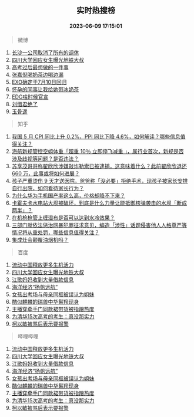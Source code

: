 <div align="center"><h2>实时热搜榜</h2><h4>2023-06-09 17:15:01</h4></div>

> 微博  

1. [长沙一公司取消了所有的调休](https://s.weibo.com/weibo?q=%23%E9%95%BF%E6%B2%99%E4%B8%80%E5%85%AC%E5%8F%B8%E5%8F%96%E6%B6%88%E4%BA%86%E6%89%80%E6%9C%89%E7%9A%84%E8%B0%83%E4%BC%91%23&t=31&band_rank=1&Refer=top)<br />
2. [四川大学回应女生曝光地铁大叔](https://s.weibo.com/weibo?q=%23%E5%9B%9B%E5%B7%9D%E5%A4%A7%E5%AD%A6%E5%9B%9E%E5%BA%94%E5%A5%B3%E7%94%9F%E6%9B%9D%E5%85%89%E5%9C%B0%E9%93%81%E5%A4%A7%E5%8F%94%23&t=31&band_rank=2&Refer=top)<br />
3. [高考过后最想做的一件事](https://s.weibo.com/weibo?q=%23%E9%AB%98%E8%80%83%E8%BF%87%E5%90%8E%E6%9C%80%E6%83%B3%E5%81%9A%E7%9A%84%E4%B8%80%E4%BB%B6%E4%BA%8B%23&t=31&band_rank=3&Refer=top)<br />
4. [张嘉倪喝奶茶边喝边漏](https://s.weibo.com/weibo?q=%23%E5%BC%A0%E5%98%89%E5%80%AA%E5%96%9D%E5%A5%B6%E8%8C%B6%E8%BE%B9%E5%96%9D%E8%BE%B9%E6%BC%8F%23&t=31&band_rank=4&Refer=top)<br />
5. [EXO确定于7月10日回归](https://s.weibo.com/weibo?q=%23EXO%E7%A1%AE%E5%AE%9A%E4%BA%8E7%E6%9C%8810%E6%97%A5%E5%9B%9E%E5%BD%92%23&t=31&band_rank=5&Refer=top)<br />
6. [怀孕的同事让我给她带冰奶茶](https://s.weibo.com/weibo?q=%23%E6%80%80%E5%AD%95%E7%9A%84%E5%90%8C%E4%BA%8B%E8%AE%A9%E6%88%91%E7%BB%99%E5%A5%B9%E5%B8%A6%E5%86%B0%E5%A5%B6%E8%8C%B6%23&t=31&band_rank=6&Refer=top)<br />
7. [EDG啥时候官宣](https://s.weibo.com/weibo?q=%23EDG%E5%95%A5%E6%97%B6%E5%80%99%E5%AE%98%E5%AE%A3%23&t=31&band_rank=7&Refer=top)<br />
8. [刘惜君绝了](https://s.weibo.com/weibo?q=%E5%88%98%E6%83%9C%E5%90%9B%E7%BB%9D%E4%BA%86&t=31&band_rank=8&Refer=top)<br />
9. [玉骨遥](https://s.weibo.com/weibo?q=%E7%8E%89%E9%AA%A8%E9%81%A5&t=31&band_rank=9&Refer=top)<br />

> 知乎  

1. [我国 5 月 CPI 同比上升 0.2%，PPI 同比下降 4.6%，如何解读？哪些信息值得关注？](https://www.zhihu.com/question/605623897)<br />
2. [海航新规管控空姐体重「超重 10％ 立即停飞减重 」，属行业首次，新规是否涉及歧视等问题？是否违法？](https://www.zhihu.com/question/605556110)<br />
3. [苏享茂哥哥称翟欣欣涉嫌敲诈勒索已被逮捕，这意味着什么？此前翟欣欣退还 660 万，此事或将如何进展？](https://www.zhihu.com/question/605647767)<br />
4. [孩子严重烫伤 9 天才送医院，爸爸称「没必要」拒绝手术，现孩子被家长安排自行出院，如何看待家长行为？](https://www.zhihu.com/question/604863474)<br />
5. [为什么华为手机国产率这么高，价格却降不下来？](https://www.zhihu.com/question/604699463)<br />
6. [卡霍夫卡水电站大坝被破坏，到底是什么力量让能抵御核弹袭击的水坝「断成两半」？](https://www.zhihu.com/question/605615861)<br />
7. [在机枪枪管上缠湿布是否可以达到水冷效果？](https://www.zhihu.com/question/605380401)<br />
8. [三部门就依法惩治网暴犯罪征求意见，编造「涉性」话题侵害他人人格尊严等情况将从重处罚，哪些信息值得关注？](https://www.zhihu.com/question/605655675)<br />
9. [集成灶会颠覆油烟机吗？](https://www.zhihu.com/question/417888594)<br />

> 百度  

1. [流动中国释放更多生机活力](https://www.baidu.com/s?wd=%E6%B5%81%E5%8A%A8%E4%B8%AD%E5%9B%BD%E9%87%8A%E6%94%BE%E6%9B%B4%E5%A4%9A%E7%94%9F%E6%9C%BA%E6%B4%BB%E5%8A%9B&sa=fyb_news&rsv_dl=fyb_news)<br />
2. [四川大学回应女生曝光地铁大叔](https://www.baidu.com/s?wd=%E5%9B%9B%E5%B7%9D%E5%A4%A7%E5%AD%A6%E5%9B%9E%E5%BA%94%E5%A5%B3%E7%94%9F%E6%9B%9D%E5%85%89%E5%9C%B0%E9%93%81%E5%A4%A7%E5%8F%94&sa=fyb_news&rsv_dl=fyb_news)<br />
3. [江歌妈妈收到大量借款信息](https://www.baidu.com/s?wd=%E6%B1%9F%E6%AD%8C%E5%A6%88%E5%A6%88%E6%94%B6%E5%88%B0%E5%A4%A7%E9%87%8F%E5%80%9F%E6%AC%BE%E4%BF%A1%E6%81%AF&sa=fyb_news&rsv_dl=fyb_news)<br />
4. [海洋经济“扬帆远航”](https://www.baidu.com/s?wd=%E6%B5%B7%E6%B4%8B%E7%BB%8F%E6%B5%8E%E2%80%9C%E6%89%AC%E5%B8%86%E8%BF%9C%E8%88%AA%E2%80%9D&sa=fyb_news&rsv_dl=fyb_news)<br />
5. [女孩出考场与母亲同框被误认为姐妹](https://www.baidu.com/s?wd=%E5%A5%B3%E5%AD%A9%E5%87%BA%E8%80%83%E5%9C%BA%E4%B8%8E%E6%AF%8D%E4%BA%B2%E5%90%8C%E6%A1%86%E8%A2%AB%E8%AF%AF%E8%AE%A4%E4%B8%BA%E5%A7%90%E5%A6%B9&sa=fyb_news&rsv_dl=fyb_news)<br />
6. [酷似麒麟的瑞兽中华鬣羚现身](https://www.baidu.com/s?wd=%E9%85%B7%E4%BC%BC%E9%BA%92%E9%BA%9F%E7%9A%84%E7%91%9E%E5%85%BD%E4%B8%AD%E5%8D%8E%E9%AC%A3%E7%BE%9A%E7%8E%B0%E8%BA%AB&sa=fyb_news&rsv_dl=fyb_news)<br />
7. [主播穿牵手门同款裙带货被指蹭热度](https://www.baidu.com/s?wd=%E4%B8%BB%E6%92%AD%E7%A9%BF%E7%89%B5%E6%89%8B%E9%97%A8%E5%90%8C%E6%AC%BE%E8%A3%99%E5%B8%A6%E8%B4%A7%E8%A2%AB%E6%8C%87%E8%B9%AD%E7%83%AD%E5%BA%A6&sa=fyb_news&rsv_dl=fyb_news)<br />
8. [为清华15次高考的考生：真没那实力](https://www.baidu.com/s?wd=%E4%B8%BA%E6%B8%85%E5%8D%8E15%E6%AC%A1%E9%AB%98%E8%80%83%E7%9A%84%E8%80%83%E7%94%9F%EF%BC%9A%E7%9C%9F%E6%B2%A1%E9%82%A3%E5%AE%9E%E5%8A%9B&sa=fyb_news&rsv_dl=fyb_news)<br />
9. [柯以敏被骂后表示要报警](https://www.baidu.com/s?wd=%E6%9F%AF%E4%BB%A5%E6%95%8F%E8%A2%AB%E9%AA%82%E5%90%8E%E8%A1%A8%E7%A4%BA%E8%A6%81%E6%8A%A5%E8%AD%A6&sa=fyb_news&rsv_dl=fyb_news)<br />

> 哔哩哔哩  

1. [流动中国释放更多生机活力](https://www.baidu.com/s?wd=%E6%B5%81%E5%8A%A8%E4%B8%AD%E5%9B%BD%E9%87%8A%E6%94%BE%E6%9B%B4%E5%A4%9A%E7%94%9F%E6%9C%BA%E6%B4%BB%E5%8A%9B&sa=fyb_news&rsv_dl=fyb_news)<br />
2. [四川大学回应女生曝光地铁大叔](https://www.baidu.com/s?wd=%E5%9B%9B%E5%B7%9D%E5%A4%A7%E5%AD%A6%E5%9B%9E%E5%BA%94%E5%A5%B3%E7%94%9F%E6%9B%9D%E5%85%89%E5%9C%B0%E9%93%81%E5%A4%A7%E5%8F%94&sa=fyb_news&rsv_dl=fyb_news)<br />
3. [江歌妈妈收到大量借款信息](https://www.baidu.com/s?wd=%E6%B1%9F%E6%AD%8C%E5%A6%88%E5%A6%88%E6%94%B6%E5%88%B0%E5%A4%A7%E9%87%8F%E5%80%9F%E6%AC%BE%E4%BF%A1%E6%81%AF&sa=fyb_news&rsv_dl=fyb_news)<br />
4. [海洋经济“扬帆远航”](https://www.baidu.com/s?wd=%E6%B5%B7%E6%B4%8B%E7%BB%8F%E6%B5%8E%E2%80%9C%E6%89%AC%E5%B8%86%E8%BF%9C%E8%88%AA%E2%80%9D&sa=fyb_news&rsv_dl=fyb_news)<br />
5. [女孩出考场与母亲同框被误认为姐妹](https://www.baidu.com/s?wd=%E5%A5%B3%E5%AD%A9%E5%87%BA%E8%80%83%E5%9C%BA%E4%B8%8E%E6%AF%8D%E4%BA%B2%E5%90%8C%E6%A1%86%E8%A2%AB%E8%AF%AF%E8%AE%A4%E4%B8%BA%E5%A7%90%E5%A6%B9&sa=fyb_news&rsv_dl=fyb_news)<br />
6. [酷似麒麟的瑞兽中华鬣羚现身](https://www.baidu.com/s?wd=%E9%85%B7%E4%BC%BC%E9%BA%92%E9%BA%9F%E7%9A%84%E7%91%9E%E5%85%BD%E4%B8%AD%E5%8D%8E%E9%AC%A3%E7%BE%9A%E7%8E%B0%E8%BA%AB&sa=fyb_news&rsv_dl=fyb_news)<br />
7. [主播穿牵手门同款裙带货被指蹭热度](https://www.baidu.com/s?wd=%E4%B8%BB%E6%92%AD%E7%A9%BF%E7%89%B5%E6%89%8B%E9%97%A8%E5%90%8C%E6%AC%BE%E8%A3%99%E5%B8%A6%E8%B4%A7%E8%A2%AB%E6%8C%87%E8%B9%AD%E7%83%AD%E5%BA%A6&sa=fyb_news&rsv_dl=fyb_news)<br />
8. [为清华15次高考的考生：真没那实力](https://www.baidu.com/s?wd=%E4%B8%BA%E6%B8%85%E5%8D%8E15%E6%AC%A1%E9%AB%98%E8%80%83%E7%9A%84%E8%80%83%E7%94%9F%EF%BC%9A%E7%9C%9F%E6%B2%A1%E9%82%A3%E5%AE%9E%E5%8A%9B&sa=fyb_news&rsv_dl=fyb_news)<br />
9. [柯以敏被骂后表示要报警](https://www.baidu.com/s?wd=%E6%9F%AF%E4%BB%A5%E6%95%8F%E8%A2%AB%E9%AA%82%E5%90%8E%E8%A1%A8%E7%A4%BA%E8%A6%81%E6%8A%A5%E8%AD%A6&sa=fyb_news&rsv_dl=fyb_news)<br />
